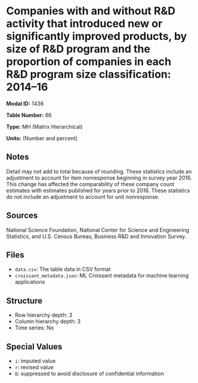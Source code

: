# Companies with and without R&D activity that introduced new or significantly improved products, by size of R&D program and the proportion of companies in each R&D program size classification: 2014&#8211;16

**Modal ID:** 1436

**Table Number:** 66

**Type:** MH (Matrix Hierarchical)

**Units:** (Number and percent)

## Notes

Detail may not add to total because of rounding. These statistics include an adjustment to account for item nonresponse beginning in survey year 2016. This change has affected the comparability of these company count estimates with estimates published for years prior to 2016. These statistics do not include an adjustment to account for unit nonresponse.

## Sources

National Science Foundation, National Center for Science and Engineering Statistics, and U.S. Census Bureau, Business R&D and Innovation Survey.

## Files

- `data.csv`: The table data in CSV format
- `croissant_metadata.json`: ML Croissant metadata for machine learning applications

## Structure

- Row hierarchy depth: 3
- Column hierarchy depth: 3
- Time series: No

## Special Values

- `i`: imputed value
- `r`: revised value
- `D`: suppressed to avoid disclosure of confidential information
